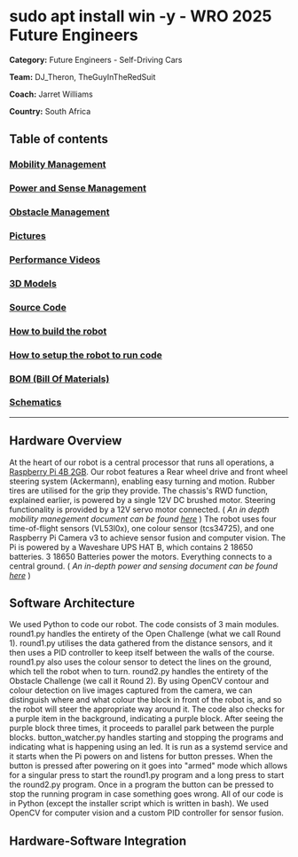 # sudo apt install win -y - WRO 2025 Future Engineers
**Category:** Future Engineers - Self-Driving Cars

**Team:** DJ_Theron, TheGuyInTheRedSuit

**Coach:** Jarret Williams

**Country:** South Africa

## Table of contents
### [Mobility Management](/docs/mobility-manegement.md)
### [Power and Sense Management](/docs/power-and-sense.md)
### [Obstacle Management](/docs/obstacle-management.md)
### [Pictures](/docs/images/)
### [Performance Videos](/videos/demo-vids.md)
### [3D Models](/hardware/3d_models/)
### [Source Code](/software/src/)
### [How to build the robot](/hardware/howtobuild.md)
### [How to setup the robot to run code](/software/setup.md)
### [BOM (Bill Of Materials)](/hardware/bom/bill-of-materials.csv)
### [Schematics](/hardware/schematics/)

---

## Hardware Overview
At the heart of our robot is a central processor that runs all operations, a [Raspberry Pi 4B 2GB](/docs/images/component_photos/RaspberryPi4B.jpg). Our robot features a Rear wheel drive and front wheel steering system (Ackermann), enabling easy turning and motion. Rubber tires are utilised for the grip they provide. The chassis's RWD function, explained earlier, is powered by a single 12V DC brushed motor. Steering functionality is provided by a 12V servo motor connected. 
( _An in depth mobility manegement document can be found [here](/docs/mobility-manegement.md)_ )
The robot uses four time-of-flight sensors (VL53l0x), one colour sensor (tcs34725), and one Raspberry Pi Camera v3 to achieve sensor fusion and computer vision. The Pi is powered by a Waveshare UPS HAT B, which contains 2 18650 batteries. 3 18650 Batteries power the motors. Everything connects to a central ground. ( _An in-depth power and sensing document can be found [here](/docs/power-and-sense.md)_ )

## Software Architecture
We used Python to code our robot. The code consists of 3 main modules. round1.py handles the entirety of the Open Challenge (what we call Round 1). round1.py utilises the data gathered from the distance sensors, and it then uses a PID controller to keep itself between the walls of the course. round1.py also uses the colour sensor to detect the lines on the ground, which tell the robot when to turn. round2.py handles the entirety of the Obstacle Challenge (we call it Round 2). By using OpenCV contour and colour detection on live images captured from the camera, we can distinguish where and what colour the block in front of the robot is, and so the robot will steer the appropriate way around it. The code also checks for a purple item in the background, indicating a purple block. After seeing the purple block three times, it proceeds to parallel park between the purple blocks. button_watcher.py handles starting and stopping the programs and indicating what is happening using an led. It is run as a systemd service and it starts when the Pi powers on and listens for button presses. When the button is pressed after powering on it goes into "armed" mode which allows for a singular press to start the round1.py program and a long press to start the round2.py program. Once in a program the button can be pressed to stop the running program in case something goes wrong. All of our code is in Python (except the installer script which is written in bash). We used OpenCV for computer vision and a custom PID controller for sensor fusion.
## Hardware-Software Integration
